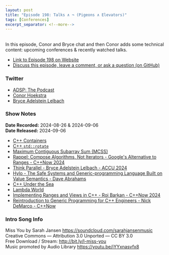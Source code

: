 ```yaml
---
layout: post
title: "Episode 198: Talks ∧ ¬ (Pigeons ∧ Elevators)"
tags: [Conferences]
excerpt_separator: <!--more-->
---
```



<br>In this episode, Conor and Bryce chat and then Conor adds some technical content: upcoming conferences & recently watched talks. 

<!--more-->

* [Link to Episode 198 on Website](https://adspthepodcast.com/2024/09/06/Episode-198.html)
* [Discuss this episode, leave a comment, or ask a question (on GitHub)](https://github.com/codereport/adsp2/discussions/97)

### Twitter
 
* [ADSP: The Podcast](https://twitter.com/adspthepodcast)
* [Conor Hoekstra](https://twitter.com/code_report)
* [Bryce Adelstein Lelbach](https://twitter.com/blelbach)

### Show Notes

**Date Recorded:** 2024-08-26 & 2024-09-06 <br>
**Date Released:** 2024-09-06

* [C++ Containers](https://en.cppreference.com/w/cpp/container)
* [C++ `std::rotate`](https://en.cppreference.com/w/cpp/algorithm/rotate)
* [Maximum Contiguous Subarray Sum (MCSS)](https://en.wikipedia.org/wiki/Maximum_subarray_problem)
* [Rappel: Compose Algorithms, Not Iterators - Google's Alternative to Ranges - C++Now 2024](https://www.youtube.com/watch?v=itnyR9j8y6E)
* [Think Parallel - Bryce Adelstein Lelbach - ACCU 2024](https://www.youtube.com/watch?v=VSDmkwHWpfA)
* [Hylo - The Safe Systems and Generic-programming Language Built on Value Semantics - Dave Abrahams](https://www.youtube.com/watch?v=5lecIqUhEl4)
* [C++ Under the Sea](https://cppunderthesea.nl/)
* [Lambda World](https://www.lambda.world/)
* [Implementing Ranges and Views in C++ - Roi Barkan - C++Now 2024](https://www.youtube.com/watch?v=ngaty13aE9M)
* [Reintroduction to Generic Programming for C++ Engineers - Nick DeMarco - C++Now](https://www.youtube.com/watch?v=tt0-7athgrE)

### Intro Song Info
 
Miss You by Sarah Jansen https://soundcloud.com/sarahjansenmusic<br>
Creative Commons — Attribution 3.0 Unported — CC BY 3.0<br>
Free Download / Stream: http://bit.ly/l-miss-you<br>
Music promoted by Audio Library https://youtu.be/iYYxnasvfx8<br>
